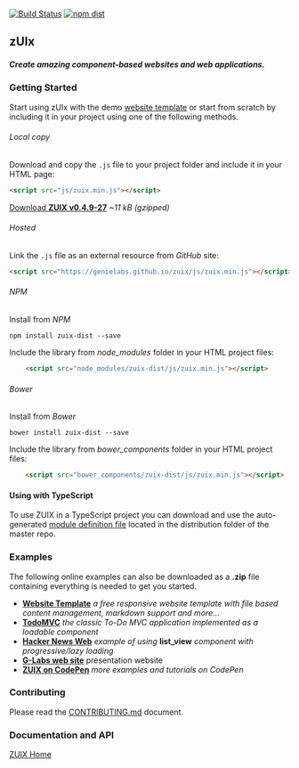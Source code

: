  [![Build Status](https://travis-ci.org/genielabs/zuix.svg?branch=master)](https://travis-ci.org/genielabs/zuix)
 [![npm dist](https://badge.fury.io/js/zuix-dist.svg)](https://badge.fury.io/js/zuix-dist)

## zUIx

##### Create amazing component-based websites and web applications.


### Getting Started

Start using zUIx with the demo [website template](https://github.com/genielabs/zuix-web-template)
or start from scratch by including it in your project using one of the following methods.

###### Local copy

Download and copy the `.js` file to your project folder and include it in your HTML page:

```html
<script src="js/zuix.min.js"></script>
```

[Download **ZUIX v0.4.9-27**](https://genielabs.github.io/zuix/js/zuix.min.js)
*~11 kB (gzipped)*

###### Hosted

Link the `.js` file as an external resource from *GitHub* site:

```html
<script src="https://genielabs.github.io/zuix/js/zuix.min.js"></script>
```

###### NPM

Install from *NPM*

    npm install zuix-dist --save

Include the library from *node_modules* folder in your HTML project files:

```html
    <script src="node_modules/zuix-dist/js/zuix.min.js"></script>
```

###### Bower

Install from *Bower*

    bower install zuix-dist --save

Include the library from *bower_components* folder in your HTML project files:

```html
    <script src="bower_components/zuix-dist/js/zuix.min.js"></script>
```

#### Using with TypeScript

To use ZUIX in a TypeScript project you can download and use the auto-generated
[module definition file](https://raw.githubusercontent.com/genielabs/zuix/master/dist/ts/zuix.d.ts)
located in the distribution folder of the master repo.

### Examples

The following online examples can also be downloaded as a **.zip** file
containing everything is needed to get you started.

- [**Website Template**](https://genielabs.github.io/zuix-web-template/)
*a free responsive website template with file based content management, markdown support and more...*
- [**TodoMVC**](https://genielabs.github.io/zuix-todomvc)
*the classic To-Do MVC application implemented as a loadable component*
- [**Hacker News Web**](https://genielabs.github.io/zuix-hackernews)
*example of using* **list_view** *component with progressive/lazy loading*
- [**G-Labs web site**](https://genielabs.github.io/glabs.it) presentation website
- [**ZUIX on CodePen**](https://codepen.io/genielabs/)
*more examples and tutorials on CodePen*


### Contributing

Please read the [CONTRIBUTING.md](https://github.com/genielabs/zuix/blob/master/CONTRIBUTING.md) document.


### Documentation and API

[ZUIX Home](https://genielabs.github.io/zuix/)

